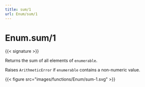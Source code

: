 ```yaml
---
title: sum/1
url: Enum/sum/1
---
```


# Enum.sum/1

{{< signature >}}

Returns the sum of all elements of `enumerable`.

Raises `ArithmeticError` if `enumerable` contains a non-numeric value.

{{< figure src="images/functions/Enum/sum-1.svg" >}}
